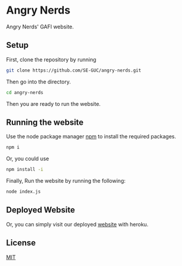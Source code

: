 # Angry Nerds 
Angry Nerds' GAFI website.

## Setup

First, clone the repository by running
```bash
git clone https://github.com/SE-GUC/angry-nerds.git
```
Then go into the directory.
```bash
cd angry-nerds
```
Then you are ready to run the website.

## Running the website


Use the node package manager [npm](https://www.npmjs.com/) to install the required packages.

```bash
npm i 
```
Or, you could use 

```bash
npm install -i 
```
Finally, Run the website by running the following:

```bash
node index.js
```

## Deployed Website
Or, you can simply visit our deployed [website](angrynerds1.herokuapp.com) with heroku.

## License
[MIT](https://choosealicense.com/licenses/mit/)